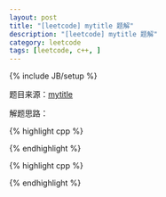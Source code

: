 ```yaml
---
layout: post
title: "[leetcode] mytitle 题解"
description: "[leetcode] mytitle 题解"
category: leetcode 
tags: [leetcode, c++, ]
---
```

{% include JB/setup %}


题目来源：[mytitle](https://oj.leetcode.com/problems/xx/)

>

解题思路：

{% highlight cpp %}

{% endhighlight %}


{% highlight cpp %}

{% endhighlight %}
